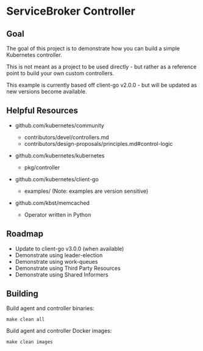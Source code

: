 # ServiceBroker Controller

## Goal

The goal of this project is to demonstrate how you can build a simple Kubernetes controller.

This is not meant as a project to be used directly - but rather as a reference point to build your own custom controllers.

This example is currently based off client-go v2.0.0 - but will be updated as new versions become available.

## Helpful Resources

- github.com/kubernetes/community
    - contributors/devel/controllers.md
    - contributors/design-proposals/principles.md#control-logic

- github.com/kubernetes/kubernetes
    - pkg/controller

- github.com/kubernetes/client-go
    - examples/  (Note: examples are version sensitive)

- github.com/kbst/memcached
    - Operator written in Python

## Roadmap

- Update to client-go v3.0.0 (when available)
- Demonstrate using leader-election
- Demonstrate using work-queues
- Demonstrate using Third Party Resources
- Demonstrate using Shared Informers

## Building

Build agent and controller binaries:

`make clean all`

Build agent and controller Docker images:

`make clean images`

